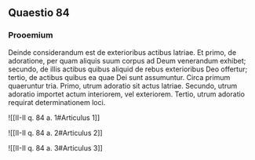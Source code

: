 ## Quaestio 84

### Prooemium

Deinde considerandum est de exterioribus actibus latriae. Et primo, de adoratione, per quam aliquis suum corpus ad Deum venerandum exhibet; secundo, de illis actibus quibus aliquid de rebus exterioribus Deo offertur; tertio, de actibus quibus ea quae Dei sunt assumuntur. Circa primum quaeruntur tria. Primo, utrum adoratio sit actus latriae. Secundo, utrum adoratio importet actum interiorem, vel exteriorem. Tertio, utrum adoratio requirat determinationem loci.

![[II-II q. 84 a. 1#Articulus 1]]

![[II-II q. 84 a. 2#Articulus 2]]

![[II-II q. 84 a. 3#Articulus 3]]

